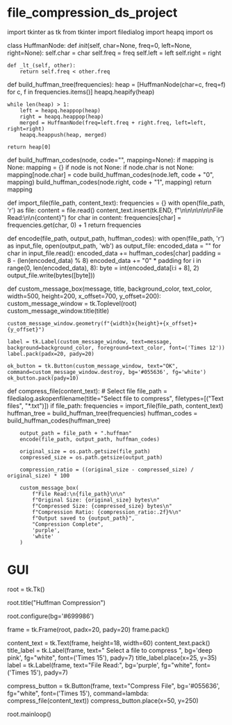 # file_compression_ds_project
import tkinter as tk
from tkinter import filedialog
import heapq
import os

class HuffmanNode:
    def _init_(self, char=None, freq=0, left=None, right=None):
        self.char = char
        self.freq = freq
        self.left = left
        self.right = right

    def _lt_(self, other):
        return self.freq < other.freq

def build_huffman_tree(frequencies):
    heap = [HuffmanNode(char=c, freq=f) for c, f in frequencies.items()]
    heapq.heapify(heap)

    while len(heap) > 1:
        left = heapq.heappop(heap)
        right = heapq.heappop(heap)
        merged = HuffmanNode(freq=left.freq + right.freq, left=left, right=right)
        heapq.heappush(heap, merged)

    return heap[0]

def build_huffman_codes(node, code="", mapping=None):
    if mapping is None:
        mapping = {}
    if node is not None:
        if node.char is not None:
            mapping[node.char] = code
        build_huffman_codes(node.left, code + "0", mapping)
        build_huffman_codes(node.right, code + "1", mapping)
    return mapping

def import_file(file_path, content_text):
    frequencies = {}
    with open(file_path, 'r') as file:
        content = file.read()
        content_text.insert(tk.END, f"\n\n\n\n\n\nFile Read:\n\n{content}")
        for char in content:
            frequencies[char] = frequencies.get(char, 0) + 1
    return frequencies

def encode(file_path, output_path, huffman_codes):
    with open(file_path, 'r') as input_file, open(output_path, 'wb') as output_file:
        encoded_data = ""
        for char in input_file.read():
            encoded_data += huffman_codes[char]
        padding = 8 - (len(encoded_data) % 8)
        encoded_data += "0" * padding
        for i in range(0, len(encoded_data), 8):
            byte = int(encoded_data[i:i + 8], 2)
            output_file.write(bytes([byte]))

def custom_message_box(message, title, background_color, text_color, width=500, height=200, x_offset=700, y_offset=200):
    custom_message_window = tk.Toplevel(root)
    custom_message_window.title(title)

    custom_message_window.geometry(f"{width}x{height}+{x_offset}+{y_offset}")

    label = tk.Label(custom_message_window, text=message, background=background_color, foreground=text_color, font=('Times 12'))
    label.pack(padx=20, pady=20)

    ok_button = tk.Button(custom_message_window, text="OK", command=custom_message_window.destroy, bg='#055636', fg='white')
    ok_button.pack(pady=10)


def compress_file(content_text):
    # Select file
    file_path = filedialog.askopenfilename(title="Select file to compress", filetypes=[("Text files", "*.txt")])
    if file_path:
        frequencies = import_file(file_path, content_text)
        huffman_tree = build_huffman_tree(frequencies)
        huffman_codes = build_huffman_codes(huffman_tree)

        output_path = file_path + ".huffman"
        encode(file_path, output_path, huffman_codes)

        original_size = os.path.getsize(file_path)
        compressed_size = os.path.getsize(output_path)

        compression_ratio = ((original_size - compressed_size) / original_size) * 100

        custom_message_box(
            f"File Read:\n{file_path}\n\n"
            f"Original Size: {original_size} bytes\n"
            f"Compressed Size: {compressed_size} bytes\n"
            f"Compression Ratio: {compression_ratio:.2f}%\n"
            f"Output saved to {output_path}",
            "Compression Complete",
            'purple',
            'white'
        )

# GUI
root = tk.Tk()

root.title("Huffman Compression")

root.configure(bg='#699986')

frame = tk.Frame(root, padx=20, pady=20)
frame.pack()

content_text = tk.Text(frame, height=18, width=60)
content_text.pack()
title_label = tk.Label(frame, text="   Select a file to compress  ",  bg='deep pink', fg="white", font=('Times 15'), pady=7)
title_label.place(x=25, y=35)
label = tk.Label(frame, text="File Read:",  bg='purple', fg="white", font=('Times 15'), pady=7)

compress_button = tk.Button(frame, text="Compress File", bg='#055636', fg="white", font=('Times 15'), command=lambda: compress_file(content_text))
compress_button.place(x=50, y=250)

root.mainloop()
